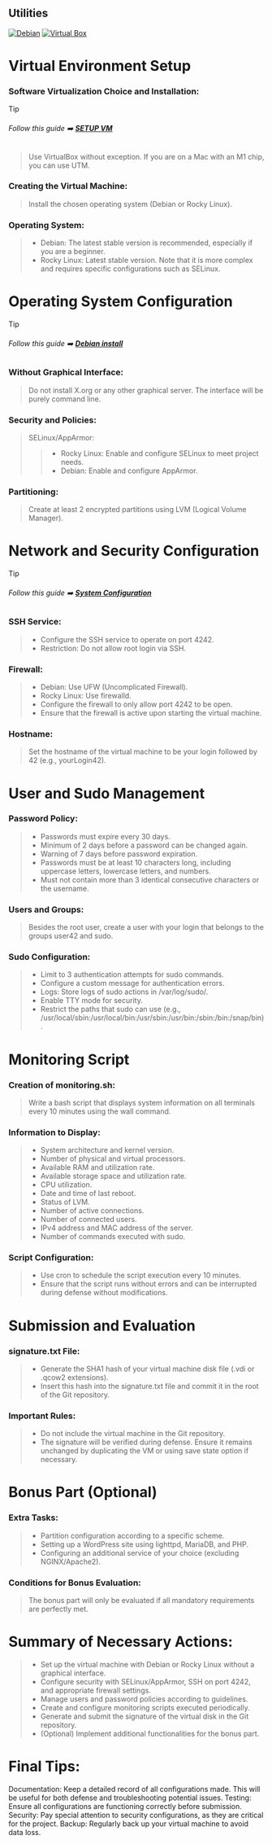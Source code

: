 ## Utilities
[![Debian](https://img.shields.io/badge/Debian_iso-Download-D70A53?style=for-the-badge&logo=debian&logoColor=white)](https://cdimage.debian.org/mirror/cdimage/archive/10.10.0/amd64/iso-cd/debian-10.10.0-amd64-netinst.iso)  [![Virtual Box](https://img.shields.io/badge/VirtualBox-Download-183A61?logo=virtualbox&logoColor=white&style=for-the-badge)](https://www.virtualbox.org/wiki/Downloads)

# Virtual Environment Setup

### Software Virtualization Choice and Installation: 
> [!TIP]
> ###### Follow this guide  ➡️   [**SETUP VM**](https://github.com/AdaoG0n/42_Born2beroot/blob/main/SetupVM.md)

> Use VirtualBox without exception. If you are on a Mac with an M1 chip, you can use UTM.

### Creating the Virtual Machine:

 > Install the chosen operating system (Debian or Rocky Linux).

### Operating System:

 > * Debian: The latest stable version is recommended, especially if you are a beginner.
> *  Rocky Linux: Latest stable version. Note that it is more complex and requires specific configurations such as SELinux.

# Operating System Configuration
> [!TIP]
> ###### Follow this guide  ➡️   [**Debian install**](https://github.com/AdaoG0n/42_Born2beroot/blob/main/debianinstall_eng.md)
### Without Graphical Interface:

  > Do not install X.org or any other graphical server. The interface will be purely command line.

### Security and Policies:

  > SELinux/AppArmor:
   > > * Rocky Linux: Enable and configure SELinux to meet project needs.
   > > * Debian: Enable and configure AppArmor.

### Partitioning:

  > Create at least 2 encrypted partitions using LVM (Logical Volume Manager).

# Network and Security Configuration
> [!TIP]
> ###### Follow this guide  ➡️   [**System Configuration**](https://github.com/AdaoG0n/42_Born2beroot/blob/main/systemsetup_en.md)
### SSH Service:

> * Configure the SSH service to operate on port 4242.
> * Restriction: Do not allow root login via SSH.

### Firewall:

  > * Debian: Use UFW (Uncomplicated Firewall).
  > * Rocky Linux: Use firewalld.
  > * Configure the firewall to only allow port 4242 to be open.
  > * Ensure that the firewall is active upon starting the virtual machine.

### Hostname:

  > Set the hostname of the virtual machine to be your login followed by 42 (e.g., yourLogin42).

# User and Sudo Management

### Password Policy:

  > * Passwords must expire every 30 days.
  > * Minimum of 2 days before a password can be changed again.
  > * Warning of 7 days before password expiration.
  > * Passwords must be at least 10 characters long, including uppercase letters, lowercase letters, and numbers.
  > * Must not contain more than 3 identical consecutive characters or the username.

### Users and Groups:

 > Besides the root user, create a user with your login that belongs to the groups user42 and sudo.

### Sudo Configuration:

 > * Limit to 3 authentication attempts for sudo commands.
 > * Configure a custom message for authentication errors.
 > * Logs: Store logs of sudo actions in /var/log/sudo/.
 > * Enable TTY mode for security.
 > * Restrict the paths that sudo can use (e.g., /usr/local/sbin:/usr/local/bin:/usr/sbin:/usr/bin:/sbin:/bin:/snap/bin).

# Monitoring Script

### Creation of monitoring.sh:

> Write a bash script that displays system information on all terminals every 10 minutes using the wall command.

### Information to Display:

 > * System architecture and kernel version.
 > * Number of physical and virtual processors.
 > * Available RAM and utilization rate.
 > * Available storage space and utilization rate.
 > * CPU utilization.
 > * Date and time of last reboot.
 > * Status of LVM.
 > * Number of active connections.
 > * Number of connected users.
 > * IPv4 address and MAC address of the server.
 > * Number of commands executed with sudo.

### Script Configuration:

> * Use cron to schedule the script execution every 10 minutes.
> * Ensure that the script runs without errors and can be interrupted during defense without modifications.

# Submission and Evaluation

### signature.txt File:

> * Generate the SHA1 hash of your virtual machine disk file (.vdi or .qcow2 extensions).
> * Insert this hash into the signature.txt file and commit it in the root of the Git repository.

### Important Rules:

> * Do not include the virtual machine in the Git repository.
> * The signature will be verified during defense. Ensure it remains unchanged by duplicating the VM or using save state option if necessary.

# Bonus Part (Optional)

### Extra Tasks:

> * Partition configuration according to a specific scheme.
> * Setting up a WordPress site using lighttpd, MariaDB, and PHP.
> * Configuring an additional service of your choice (excluding NGINX/Apache2).

### Conditions for Bonus Evaluation:

> The bonus part will only be evaluated if all mandatory requirements are perfectly met.

# Summary of Necessary Actions:

 > * Set up the virtual machine with Debian or Rocky Linux without a graphical interface.
 > * Configure security with SELinux/AppArmor, SSH on port 4242, and appropriate firewall settings.
 > * Manage users and password policies according to guidelines.
 > * Create and configure monitoring scripts executed periodically.
 > * Generate and submit the signature of the virtual disk in the Git repository.
 > * (Optional) Implement additional functionalities for the bonus part.

# Final Tips:

  Documentation: Keep a detailed record of all configurations made. This will be useful for both defense and troubleshooting potential issues.
  Testing: Ensure all configurations are functioning correctly before submission.
  Security: Pay special attention to security configurations, as they are critical for the project.
  Backup: Regularly back up your virtual machine to avoid data loss.
